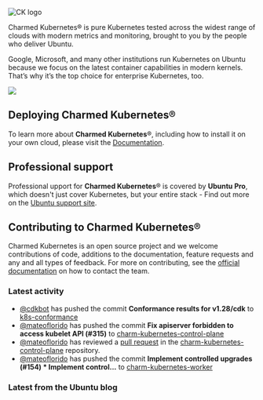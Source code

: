 ![CK logo](https://assets.ubuntu.com/v1/451d4cf4-Charmed+Kubernetes_RGB_onWhite_2022.svg)

Charmed Kubernetes® is pure Kubernetes tested across the widest range of clouds with modern metrics and monitoring, brought to you by the people who deliver Ubuntu.

Google, Microsoft, and many other institutions run Kubernetes on Ubuntu because we focus on the latest container capabilities in modern kernels. That’s why it’s the top choice for enterprise Kubernetes, too.

![](https://assets.ubuntu.com/v1/843c77b6-juju-at-a-glace.svg)

## Deploying Charmed Kubernetes®

To learn more about **Charmed Kubernetes**®, including how to install it on your own cloud, please visit the [Documentation][docs].

## Professional support

Professional upport for **Charmed Kubernetes**® is covered by **Ubuntu Pro**, which doesn't just cover Kubernetes, but your entire stack - Find out more on the [Ubuntu support site](https://ubuntu.com/support).

## Contributing to Charmed Kubernetes®

Charmed Kubernetes is an open source project and we welcome contributions of code, additions to the documentation, feature requests and any and all types of feedback. For more on contributing, see the [official documentation][get-in-touch] on how to contact the team.

<!-- LINKS -->
[docs]: https://ubuntu.com/kubernetes/docs
[get-in-touch]: https://ubuntu.com/kubernetes/docs/get-in-touch

### Latest activity

<!-- activity starts -->
 - [@cdkbot](https://github.com/cdkbot) has pushed the commit **Conformance results for v1.28/cdk** to [k8s-conformance](https://github.com/charmed-kubernetes/k8s-conformance)
 - [@mateoflorido](https://github.com/mateoflorido) has pushed the commit **Fix apiserver forbidden to access kubelet API (#315)** to [charm-kubernetes-control-plane](https://github.com/charmed-kubernetes/charm-kubernetes-control-plane)
 - [@mateoflorido](https://github.com/mateoflorido) has reviewed a [pull request](https://github.com/charmed-kubernetes/charm-kubernetes-control-plane/pull/315) in the [charm-kubernetes-control-plane](https://github.com/charmed-kubernetes/charm-kubernetes-control-plane) repository.
 - [@mateoflorido](https://github.com/mateoflorido) has pushed the commit **Implement controlled upgrades (#154)  * Implement control...** to [charm-kubernetes-worker](https://github.com/charmed-kubernetes/charm-kubernetes-worker)
<!-- activity ends -->

<!-- roadmap starts -->

<!-- roadmap ends -->

### Latest from the Ubuntu blog

<!-- blog starts -->

<!-- blog ends -->
